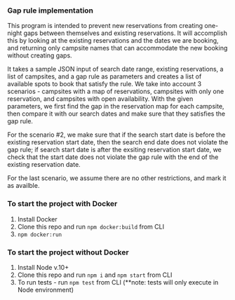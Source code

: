 ### Gap rule implementation

This program is intended to prevent new reservations from creating one-night gaps between themselves and existing reservations. It will accomplish this by looking at the existing reservations and the dates we are booking, and returning only campsite names that can accommodate the new booking without creating gaps. 

It takes a sample JSON input of search date range, existing reservations, a list of campsites, and a gap rule as parameters and creates a list of available spots to book that satisfy the rule. We take into account 3 scenarios - campsites with a map of reservations, campsites with only one reservation, and campsites with open availability. With the given parameters, we first find the gap in the reservation map for each campsite, then compare it with our search dates and make sure that they satisfies the gap rule. 

For the scenario #2, we make sure that if the search start date is before the existing reservation start date, then the search end date does not violate the gap rule; if search start date is after the exsiting reservation start date, we check that the start date does not violate the gap rule with the end of the existing reservation date.

For the last scenario, we assume there are no other restrictions, and mark it as availble.



### To start the project with Docker
1. Install Docker
2. Clone this repo and run `npm docker:build` from CLI
3. `npm docker:run`

### To start the project without Docker
1. Install Node v.10+
2. Clone this repo and run `npm i` and `npm start` from CLI
3. To run tests - run `npm test` from CLI (**note: tests will only execute in Node environment)

